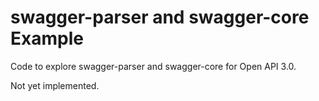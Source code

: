 # swagger-parser and swagger-core Example

Code to explore swagger-parser and swagger-core for Open API 3.0.

Not yet implemented.

